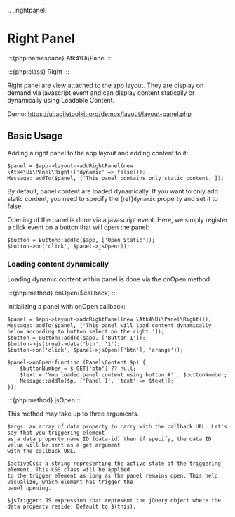 .. _rightpanel:

# Right Panel

:::{php:namespace} Atk4\Ui\Panel
:::

:::{php:class} Right
:::

Right panel are view attached to the app layout. They are display on demand via javascript event
and can display content statically or dynamically using Loadable Content.

Demo: https://ui.agiletoolkit.org/demos/layout/layout-panel.php

## Basic Usage

Adding a right panel to the app layout and adding content to it:

```
$panel = $app->layout->addRightPanel(new \Atk4\Ui\Panel\Right(['dynamic' => false]));
Message::addTo($panel, ['This panel contains only static content.']);
```

By default, panel content are loaded dynamically. If you want to only add static content, you need to specify
the {ref}`dynamic` property and set it to false.

Opening of the panel is done via a javascript event. Here, we simply register a click event on a button that will open
the panel:

```
$button = Button::addTo($app, ['Open Static']);
$button->on('click', $panel->jsOpen());
```

### Loading content dynamically

Loading dynamic content within panel is done via the onOpen method

:::{php:method} onOpen($callback)
:::

Initializing a panel with onOpen callback:

```
$panel = $app->layout->addRightPanel(new \Atk4\Ui\Panel\Right());
Message::addTo($panel, ['This panel will load content dynamically below according to button select on the right.']);
$button = Button::addTo($app, ['Button 1']);
$button->js(true)->data('btn', '1');
$button->on('click', $panel->jsOpen(['btn'], 'orange'));

$panel->onOpen(function (Panel\Content $p) {
    $buttonNumber = $_GET['btn'] ?? null;
    $text = 'You loaded panel content using button #' . $buttonNumber;
    Message::addTo($p, ['Panel 1', 'text' => $text]);
});
```

:::{php:method} jsOpen
:::

This method may take up to three arguments.

    $args: an array of data property to carry with the callback URL. Let's say that you triggering element
    as a data property name ID (data-id) then if specify, the data ID value will be sent as a get argument
    with the callback URL.

    $activeCss: a string representing the active state of the triggering element. This CSS class will be applied
    to the trigger element as long as the panel remains open. This help visualize, which element has trigger the
    panel opening.

    $jsTrigger: JS expression that represent the jQuery object where the data property reside. Default to $(this).

